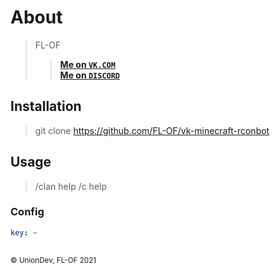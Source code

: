 # About
> FL-OF
> > **[Me on ```VK.COM```](https://vk.com/hentai_dev)**  
> > **[Me on ```DISCORD```](https://discord.gg/TuUGxzzKVU)**

## Installation
> git clone https://github.com/FL-OF/vk-minecraft-rconbot

## Usage
> /clan help
> /c help

### Config
```yaml
key: ~
    
```

<small>&copy; UnionDev, FL-OF 2021</small>